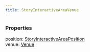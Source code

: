 ```yaml
---
title: StoryInteractiveAreaVenue
---
```


### Properties

<div class="flex flex-col gap-3"><div><div class="flex gap-2"><div class="font-mono"><span class="font-bold">position</span><span class="opacity-50">:</span> <a href="/types/storyinteractiveareaposition"  >StoryInteractiveAreaPosition</a></div></div></div><div><div class="flex gap-2"><div class="font-mono"><span class="font-bold">venue</span><span class="opacity-50">:</span> <a href="/types/venue"  >Venue</a></div></div></div></div>

